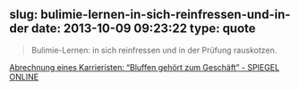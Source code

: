 slug: bulimie-lernen-in-sich-reinfressen-und-in-der
date: 2013-10-09 09:23:22
type: quote
---

> Bulimie-Lernen: in sich reinfressen und in der Prüfung rauskotzen.

[Abrechnung eines Karrieristen: “Bluffen gehört zum Geschäft” - SPIEGEL ONLINE](http://www.spiegel.de/karriere/berufsstart/benedikt-herles-im-interview-ueber-sein-buch-die-kaputte-elite-a-926451.html)
